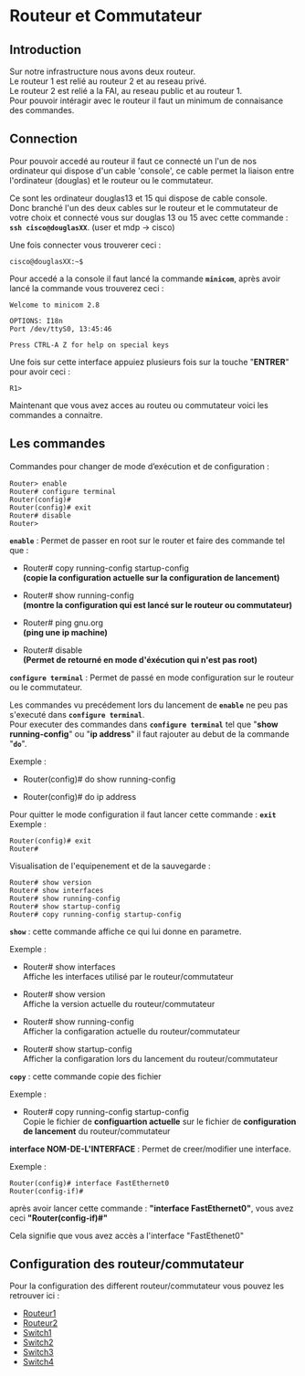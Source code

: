 # Routeur et Commutateur


## Introduction 

Sur notre infrastructure nous avons deux routeur.   
Le routeur 1 est relié au routeur 2 et au reseau privé.  
Le routeur 2 est relié a la FAI, au reseau public et au routeur 1.  
Pour pouvoir intéragir avec le routeur il faut un minimum de connaisance des commandes. 

## Connection

Pour pouvoir accedé au routeur il faut ce connecté un l'un de nos ordinateur qui dispose d'un cable 'console', ce cable permet la liaison entre l'ordinateur (douglas) et le routeur ou le commutateur.

Ce sont les ordinateur douglas13 et 15 qui dispose de cable console.  
Donc branché l'un des deux cables sur le routeur et le commutateur de votre choix et connecté vous sur douglas 13 ou 15 avec cette commande : **`ssh cisco@douglasXX`**. (user et mdp -> cisco)

Une fois connecter vous trouverer ceci :

    cisco@douglasXX:~$

Pour accedé a la console il faut lancé la commande **`minicom`**, après avoir lancé la commande vous trouverez ceci : 

```
Welcome to minicom 2.8

OPTIONS: I18n
Port /dev/ttyS0, 13:45:46

Press CTRL-A Z for help on special keys
```
Une fois sur cette interface appuiez plusieurs fois sur la touche "**ENTRER**" pour avoir ceci :
```
R1>
```
Maintenant que vous avez acces au routeu ou commutateur voici les commandes a connaitre.
## Les commandes

Commandes pour changer de mode d’exécution et de conﬁguration : 
```
Router> enable
Router# configure terminal
Router(config)#
Router(config)# exit
Router# disable
Router>
```

**`enable`** : Permet de passer en root sur le router et faire des commande tel que :

- Router# copy running-config startup-config  
**(copie la configuration actuelle sur la configuration de lancement)**

- Router# show running-config   
**(montre la configuration qui est lancé sur le routeur ou commutateur)**

- Router# ping gnu.org  
**(ping une ip machine)**  

- Router# disable  
**(Permet de retourné en mode d'éxécution qui n'est pas root)**


**`configure terminal`** : Permet de passé en mode configuration sur le routeur ou le commutateur.  

Les commandes vu precédement lors du lancement de **`enable`** ne peu pas s'executé dans **`configure terminal`**.   
Pour executer des commandes dans **`configure terminal`** tel que "**show running-config**" ou "**ip address**" il faut rajouter au debut de la commande "**`do`**".  

Exemple :
- Router(config)# do show running-config

- Router(config)# do ip address

Pour quitter le mode configuration il faut lancer cette commande : **`exit`**  
Exemple : 

```
Router(config)# exit
Router#
```

Visualisation de l'equipenement et de la sauvegarde : 
```
Router# show version
Router# show interfaces
Router# show running-config
Router# show startup-config
Router# copy running-config startup-config
```

**`show`** : cette commande affiche ce qui lui donne en parametre.

Exemple : 
- Router# show interfaces  
Affiche les interfaces utilisé par le routeur/commutateur 

- Router# show version    
Affiche la version actuelle du routeur/commutateur

- Router# show running-config    
Afficher la configaration actuelle du routeur/commutateur

- Router# show startup-config   
Afficher la configaration lors du lancement du routeur/commutateur

**`copy`** : cette commande copie des fichier 

Exemple : 

- Router# copy running-config startup-config      
Copie le fichier de **configuartion actuelle** sur le fichier de **configuration de lancement** du routeur/commutateur  


**interface NOM-DE-L'INTERFACE** : Permet de creer/modifier une interface.

Exemple : 
```
Router(config)# interface FastEthernet0
Router(config-if)#
```
après avoir lancer cette commande :  **"interface FastEthernet0"**, vous avez ceci **"Router(config-if)#"**

Cela signifie que vous avez accès a l'interface "FastEthenet0"

## Configuration des routeur/commutateur
Pour la configuration des different routeur/commutateur vous pouvez les retrouver ici : 

- [Routeur1](../sauvegarde-routeur-commutateur/R1/r1-config-30-11-23)  
- [Routeur2](../sauvegarde-routeur-commutateur/R2/r2-config-30-11-23)  
- [Switch1](../sauvegarde-routeur-commutateur/S1/s1-config-01-12-23)  
- [Switch2](../sauvegarde-routeur-commutateur/S2/s2-config-01-12-23)  
- [Switch3](../sauvegarde-routeur-commutateur/S3/s3-config-01-12-23)  
- [Switch4](../sauvegarde-routeur-commutateur/S4/s4-config-15-12-23)  